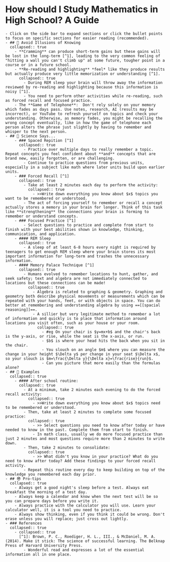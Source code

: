 # How should I Study Mathematics in High School? A Guide
	- Click on the side bar to expand sections or click the bullet points to focus on specific sections for easier reading (recommended).
	- ## 👻 Avoid Illusions of Knowing
	  collapsed:: true
		- **Cramming** can produce short-term gains but these gains will be lost in the long-term [^1], leading to the very common feeling of "hitting a wall you can't climb up" at some future, tougher point in a course or in a future school.
		- **Re-reading and highlighting** *feel* like they produce results but actually produce very little memorization or understanding [^1].
		  collapsed:: true
			- During REM sleep your brain will throw away the information reviewed by re-reading and highlighting because this information is noisy [^1].
			- You need to perform other activities while re-reading, such as forced recall and focused practice.
		- The **Game of Telephone**:  Don't rely solely on your memory which fades as days pass. Use notes, research, AI (results may be incorrect), or YouTube to refresh yourself on topics and check your understanding. Otherwise, as memory fades, you might be recalling the wrong concept eventually, like in how the game of telephone each person alters the phrase just slightly by having to remember and whisper to the next person.
	- ## 🧪 Science Says...
		- ### Spaced Repition [^1]
		  collapsed:: true
			- Practice over multiple days to really remember a topic. Repeat concepts you feel confident about **and** concepts that are brand new, easily forgotten, or are challenging.
			- Continue to practice questions from previous units, especially in a subject like math where later units build upon earlier units.
		- ### Forced Recall [^1]
		  collapsed:: true
			- Take at least 2 minutes each day to perform the activity:
			  collapsed:: true
				- >>Write down everything you know about $x$ topics you want to be remembered or understood.
			- The act of forcing yourself to remember or recall a concept actually stores a memory in your brain for longer. Think of this task like **strengthening** the connections your brain is forming to remember or understand concepts.
		- ### Focused Practice [^1]
			- Select questions to practice and complete from start to finish with your best abilities shown in knowledge, thinking, communication, and application.
		- #### REM Sleep
		  collapsed:: true
			- A sleep of at least 6-8 hours every night is required by teenagers to get enough REM sleep where your brain stores its most important information for long-term and trashes the unnecessary information.
		- #### Memory Palace Technique [^1]
		  collapsed:: true
			- Humans evolved to remember locations to hunt, gather, and seek safety; text and algebra are not immediately connected to locations but these connections can be made!
			  collapsed:: true
				- Algebra is related to graphing & geometry. Graphing and geometry both describe physical movements or measurements which can be repeated with your hands, feet, or with objects in space. You can do better at remembering and understanding algebra by using ==[[spacial reasoning]]==.
				- A sillier but very legitimate method to remember a lot of information and quickly is to place that information around locations you visit often, such as your house or your room.
				  collapsed:: true
					- #eg On your chair is $y=mx+b$ and the chair's back is the y-axis, or rise, while the seat is the x-axis, or run.
					- $b$ is where your head hits the back when you sit in the chair.
					- You slouch on an angle $m$ where you can measure the change in your height $\Delta y$ per change in your seat $\Delta x$, so your slouch is $m=\frac{\Delta y}{\Delta x}=\frac{rise}{run}$.
					- Can you picture that more easily than the formulas alone?
	- ## 🦙 Examples
	  collapsed:: true
		- #### After school routine:
		  collapsed:: true
			- At a minimum, take 2 minutes each evening to do the forced recall activity:
			  collapsed:: true
				- >>Write down everything you know about $x$ topics need to be remembered or understood.
			- Then, take at least 2 minutes to complete some focused practice:
			  collapsed:: true
				- >> Select questions you need to know after today or have needed to know in the past. Complete them from start to finish.
				- In math class, usually we do more focused practice than just 2 minutes and most questions require more than 2 minutes to write down.
			- Then, take 2 minutes to consolidate:
			  collapsed:: true
				- >> What didn't you know in your practice? What do you need to know after today? Add these findings to your forced recall activity.
			- Repeat this routine every day to keep building on top of the knowledge you remembered each day prior.
	- ## 😎 Pro-tips
	  collapsed:: true
		- Always get a good night's sleep before a test. Always eat breakfast the morning of a test day.
		- Always keep a calendar and know when the next test will be so you can prepare days before you write it.
		- Always practice with the calculator you will use. Learn your calculator well, it is a tool you need to practice.
		- Always show thinking, even if you think it could be wrong. Don't erase unless you will replace; just cross out lightly.
	- ### References
	  collapsed:: true
		- collapsed:: true
		  [^1]: Brown, P. C., Roediger, H. L., III., & McDaniel, M. A. (2014). Make it stick: The science of successful learning. The Belknap Press of Harvard University Press.
			- Wonderful read and expresses a lot of the essential information all in one place.